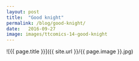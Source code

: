 ```yaml
---
layout: post
title:  "Good knight"
permalink: /blog/good-knight/
date:   2016-09-27
image: images/ttcomics-14-good-knight
---
```

![{{ page.title }}]({{ site.url }}/{{ page.image }}.jpg)
